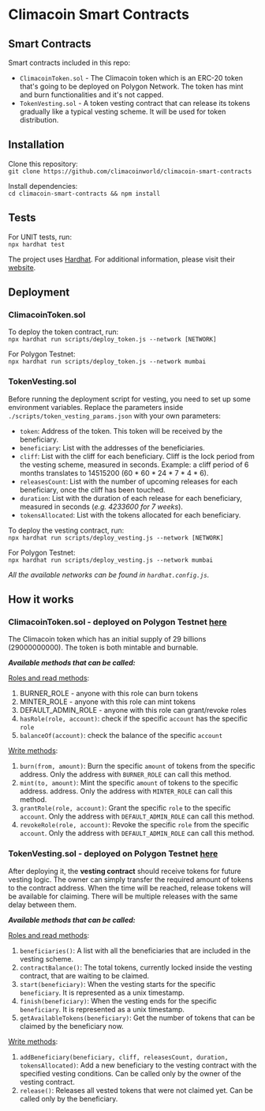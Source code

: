 # Climacoin Smart Contracts

## Smart Contracts

Smart contracts included in this repo:
- `ClimacoinToken.sol` - The Climacoin token which is an ERC-20 token that's going to be deployed on Polygon Network. The token has mint and burn functionalities and it's not capped.
- `TokenVesting.sol` - A token vesting contract that can release its tokens gradually like a typical vesting scheme. It will be used for token distribution.

## Installation

Clone this repository:  
`git clone https://github.com/climacoinworld/climacoin-smart-contracts`

Install dependencies:  
`cd climacoin-smart-contracts && npm install`

## Tests

For UNIT tests, run:  
`npx hardhat test`

The project uses [Hardhat](https://hardhat.org/). For additional information, please visit their [website](https://hardhat.org/getting-started/).

## Deployment

### ClimacoinToken.sol

To deploy the token contract, run:  
`npx hardhat run scripts/deploy_token.js --network [NETWORK]`

For Polygon Testnet:  
`npx hardhat run scripts/deploy_token.js --network mumbai`

### TokenVesting.sol

Before running the deployment script for vesting, you need to set up some environment variables. Replace the parameters inside `./scripts/token_vesting_params.json` with your own parameters:  
- `token`: Address of the token. This token will be received by the beneficiary.
- `beneficiary`: List with the addresses of the beneficiaries.
- `cliff`: List with the cliff for each beneficiary. Cliff is the lock period from the vesting scheme, measured in seconds. Example: a cliff period of 6 months translates to 14515200 (60 * 60 * 24 * 7 * 4 * 6).
- `releasesCount`: List with the number of upcoming releases for each beneficiary, once the cliff has been touched.
- `duration`: List with the duration of each release for each beneficiary, measured in seconds (_e.g. 4233600 for 7 weeks_).
- `tokensAllocated`: List with the tokens allocated for each beneficiary.

To deploy the vesting contract, run:  
`npx hardhat run scripts/deploy_vesting.js --network [NETWORK]`

For Polygon Testnet:  
`npx hardhat run scripts/deploy_vesting.js --network mumbai`

*All the available networks can be found in `hardhat.config.js`.*

## How it works

### ClimacoinToken.sol - deployed on Polygon Testnet [here](https://mumbai.polygonscan.com/address/0xb4AE58AE84aB13fd235447bD1c9F7D2545C23C88)

The Climacoin token which has an initial supply of 29 billions (29000000000). The token is both mintable and burnable.

***Available methods that can be called:***  

[Roles and read methods](https://mumbai.polygonscan.com/address/0xb4AE58AE84aB13fd235447bD1c9F7D2545C23C88#readContract):
1) BURNER_ROLE - anyone with this role can burn tokens
2) MINTER_ROLE - anyone with this role can mint tokens
3) DEFAULT_ADMIN_ROLE - anyone with this role can grant/revoke roles 
4) `hasRole(role, account)`: check if the specific `account` has the specific `role`
5) `balanceOf(account)`: check the balance of the specific `account`

[Write methods](https://mumbai.polygonscan.com/address/0xb4AE58AE84aB13fd235447bD1c9F7D2545C23C88#writeContract):
1) `burn(from, amount)`: Burn the specific `amount` of tokens from the specific address. Only the address with `BURNER_ROLE` can call this method.
2) `mint(to, amount)`: Mint the specific `amount` of tokens to the specific address. address. Only the address with `MINTER_ROLE` can call this method.
3) `grantRole(role, account)`: Grant the specific `role` to the specific `account`. Only the address with `DEFAULT_ADMIN_ROLE` can call this method.
4) `revokeRole(role, account)`: Revoke the specific `role` from the specific `account`. Only the address with `DEFAULT_ADMIN_ROLE` can call this method.

### TokenVesting.sol - deployed on Polygon Testnet [here](https://mumbai.polygonscan.com/address/0xfB55B2b357b5b19E953Fbf4bA90767ADB5c1ed1F)

After deploying it, the **vesting contract** should receive tokens for future vesting logic. The owner can simply transfer the required amount of tokens to the contract address. When the time will be reached, release tokens will be available for claiming. There will be multiple releases with the same delay between them.  

***Available methods that can be called:***  

[Roles and read methods](https://mumbai.polygonscan.com/address/0xfB55B2b357b5b19E953Fbf4bA90767ADB5c1ed1F#readContract):
1) `beneficiaries()`: A list with all the beneficiaries that are included in the vesting scheme.
2) `contractBalance()`: The total tokens, currently locked inside the vesting contract, that are waiting to be claimed.
3) `start(beneficiary)`: When the vesting starts for the specific `beneficiary`. It is represented as a unix timestamp.
4) `finish(beneficiary)`: When the vesting ends for the specific `beneficiary`. It is represented as a unix timestamp.
5) `getAvailableTokens(beneficiary)`: Get the number of tokens that can be claimed by the beneficiary now.

[Write methods](https://mumbai.polygonscan.com/address/0xfB55B2b357b5b19E953Fbf4bA90767ADB5c1ed1F#writeContract):
1) `addBeneficiary(beneficiary, cliff, releasesCount, duration, tokensAllocated)`: Add a new beneficiary to the vesting contract with the specified vesting conditions. Can be called only by the owner of the vesting contract.
2) `release()`: Releases all vested tokens that were not claimed yet. Can be called only by the beneficiary.
